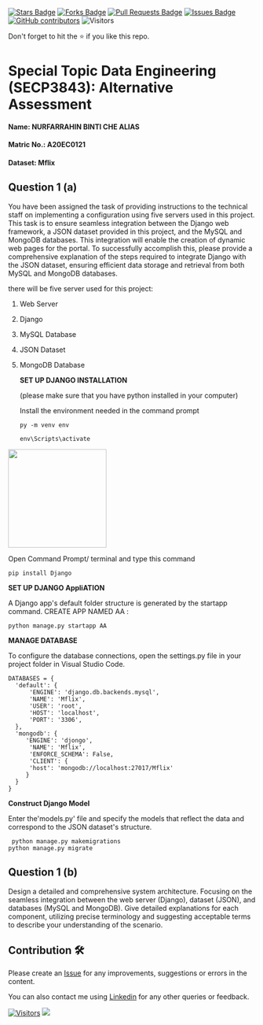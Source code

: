 
<a href="https://github.com/drshahizan/SECP3843/stargazers"><img src="https://img.shields.io/github/stars/drshahizan/SECP3843" alt="Stars Badge"/></a>
<a href="https://github.com/drshahizan/SECP3843/network/members"><img src="https://img.shields.io/github/forks/drshahizan/SECP3843" alt="Forks Badge"/></a>
<a href="https://github.com/drshahizan/SECP3843/pulls"><img src="https://img.shields.io/github/issues-pr/drshahizan/SECP3843" alt="Pull Requests Badge"/></a>
<a href="https://github.com/drshahizan/SECP3843/issues"><img src="https://img.shields.io/github/issues/drshahizan/SECP3843" alt="Issues Badge"/></a>
<a href="https://github.com/drshahizan/SECP3843/graphs/contributors"><img alt="GitHub contributors" src="https://img.shields.io/github/contributors/drshahizan/SECP3843?color=2b9348"></a>
![Visitors](https://api.visitorbadge.io/api/visitors?path=https%3A%2F%2Fgithub.com%2Fdrshahizan%2FSECP3843&labelColor=%23d9e3f0&countColor=%23697689&style=flat)


Don't forget to hit the :star: if you like this repo.

# Special Topic Data Engineering (SECP3843): Alternative Assessment

#### Name: NURFARRAHIN BINTI CHE ALIAS
#### Matric No.: A20EC0121
#### Dataset: Mflix

## Question 1 (a)
You have been assigned the task of providing instructions to the technical staff on implementing a configuration using five servers used in this project. This task is to ensure seamless integration between the Django web framework, a JSON dataset provided in this project, and the MySQL and MongoDB databases. This integration will enable the creation of dynamic web pages for the portal. To successfully accomplish this, please provide a comprehensive explanation of the steps required to integrate Django with the JSON dataset, ensuring efficient data storage and retrieval from both MySQL and MongoDB databases.

there will be  five server used for this project:

1. Web Server

2. Django  

3. MySQL Database

4. JSON Dataset 

5. MongoDB Database

   **SET UP DJANGO INSTALLATION**

   (please make sure that you have python installed in your computer)

   Install the environment needed in the command prompt
    ```
   py -m venv env
   ```
    ```
    env\Scripts\activate
     ```

  <img height="200px" src="submission/FarrahinUtm/materials/Screenshot (248).png"></img>
   
   Open Command Prompt/ terminal and type this command
   
   ```
   pip install Django
   ```

**SET UP DJANGO AppliATION**

  A Django app's default folder structure is generated by the startapp command. CREATE APP NAMED AA :

  
   ```
  python manage.py startapp AA
   ```
**MANAGE DATABASE**

To configure the database connections, open the settings.py file in your project folder in Visual Studio Code.

   ```
  DATABASES = {
     'default': {
         'ENGINE': 'django.db.backends.mysql',
         'NAME': 'Mflix',
         'USER': 'root',
         'HOST': 'localhost',
         'PORT': '3306',
     },
     'mongodb': {
 		'ENGINE': 'djongo',
         'NAME': 'Mflix',
         'ENFORCE_SCHEMA': False,
         'CLIENT': {
         'host': 'mongodb://localhost:27017/Mflix'
 	    }
     }
 }
   ```

   **Construct Django Model**

  Enter the'models.py' file and specify the models that reflect the data and correspond to the JSON dataset's structure.
   ```
    python manage.py makemigrations
   python manage.py migrate
   ```
   


## Question 1 (b)
Design a detailed and comprehensive system architecture. Focusing on the seamless integration between the web server (Django), dataset (JSON), and databases (MySQL and MongoDB). Give detailed explanations for each component, utilizing precise terminology and suggesting acceptable terms to describe your understanding of the scenario.





## Contribution 🛠️
Please create an [Issue](https://github.com/drshahizan/special-topic-data-engineering/issues) for any improvements, suggestions or errors in the content.

You can also contact me using [Linkedin](https://www.linkedin.com/in/drshahizan/) for any other queries or feedback.

[![Visitors](https://api.visitorbadge.io/api/visitors?path=https%3A%2F%2Fgithub.com%2Fdrshahizan&labelColor=%23697689&countColor=%23555555&style=plastic)](https://visitorbadge.io/status?path=https%3A%2F%2Fgithub.com%2Fdrshahizan)
![](https://hit.yhype.me/github/profile?user_id=81284918)




